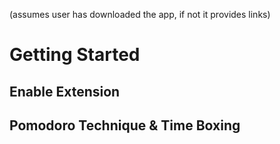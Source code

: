 

(assumes user has downloaded the app, if not it provides links)


# Getting Started


## Enable Extension


## Pomodoro Technique & Time Boxing

